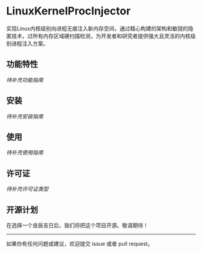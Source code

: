 # LinuxKernelProcInjector

实现Linux内核级别向进程无痕注入新内存空间，通过精心构建的架构和敏锐的隐匿技术，过所有内存区域硬扫描检测，为开发者和研究者提供强大且灵活的内核级别进程注入方案。

## 功能特性

*待补充功能指南*

## 安装

*待补充安装指南*

## 使用

*待补充使用指南*

## 许可证

*待补充许可证类型*

## 开源计划

在选择一个良辰吉日后，我们将把这个项目开源。敬请期待！

---

如果你有任何问题或建议，欢迎提交 issue 或者 pull request。

